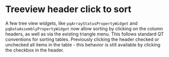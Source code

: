 # Treeview header click to sort

A few tree view widgets, like `pqArrayStatusPropertyWidget` and
`pqDataAssemblyPropertyWidget` now allow sorting by clicking on the column
headers, as well as via the existing triangle menu. This follows standard QT
conventions for sorting tables. Previously clicking the header checked or
unchecked all items in the table - this behavior is still available by
clicking the checkbox in the header.
